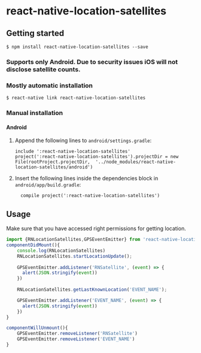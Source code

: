 
# react-native-location-satellites

## Getting started

`$ npm install react-native-location-satellites --save`

### Supports only Android. Due to security issues iOS will not disclose satellite counts.

### Mostly automatic installation

`$ react-native link react-native-location-satellites`

### Manual installation


#### Android

1. Append the following lines to `android/settings.gradle`:
  	```
  	include ':react-native-location-satellites'
  	project(':react-native-location-satellites').projectDir = new File(rootProject.projectDir, 	'../node_modules/react-native-location-satellites/android')
  	```
2. Insert the following lines inside the dependencies block in `android/app/build.gradle`:
  	```
      compile project(':react-native-location-satellites')
  	```

## Usage

Make sure that you have accessed right permissions for getting location.

```javascript
import {RNLocationSatellites,GPSEventEmitter} from 'react-native-location-satellites';
componentDidMount(){
    console.log(RNLocationSatellites)
	RNLocationSatellites.startLocationUpdate();
	
    GPSEventEmitter.addListener('RNSatellite', (event) => {
      alert(JSON.stringify(event))
   	})
	
	RNLocationSatellites.getLastKnownLocation('EVENT_NAME');

	GPSEventEmitter.addListener('EVENT_NAME', (event) => {
      alert(JSON.stringify(event))
   	})
}

componentWillUnmount(){
	GPSEventEmitter.removeListener('RNSatellite')
	GPSEventEmitter.removeListener('EVENT_NAME')
}

```
  